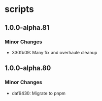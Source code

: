 # scripts

## 1.0.0-alpha.81

### Minor Changes

- 330fb09: Many fix and overhaule cleanup

## 1.0.0-alpha.80

### Minor Changes

- daf9430: Migrate to pnpm
